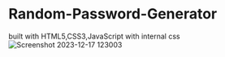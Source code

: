 # Random-Password-Generator
built with HTML5,CSS3,JavaScript with internal css
![Screenshot 2023-12-17 123003](https://github.com/Still-Learning-code/Random-Password-Generator/assets/60667599/74babcb3-2818-4411-9a61-31fbae611d55)
